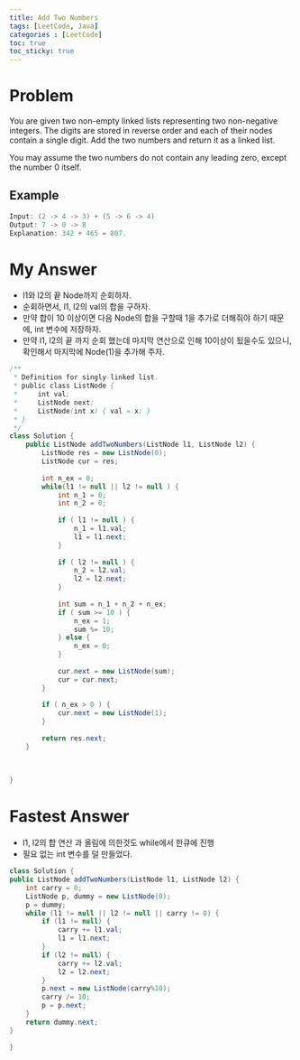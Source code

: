 ```yaml
---
title: Add Two Numbers
tags: [LeetCode, Java]
categories : [LeetCode]
toc: true
toc_sticky: true
---
```


# Problem

You are given two non-empty linked lists representing two non-negative integers. The digits are stored in reverse order and each of their nodes contain a single digit. Add the two numbers and return it as a linked list.

You may assume the two numbers do not contain any leading zero, except the number 0 itself.


## Example

```swift
Input: (2 -> 4 -> 3) + (5 -> 6 -> 4)
Output: 7 -> 0 -> 8
Explanation: 342 + 465 = 807.
```

# My Answer

* l1와 l2의 끝 Node까지 순회하자.
* 순회하면서, l1, l2의 val의 합을 구하자.
* 만약 합이 10 이상이면 다음 Node의 합을 구할때 1을 추가로 더해줘야 하기 때문에, int 변수에 저장하자.
* 만약 l1, l2의 끝 까지 순회 했는데 마지막 연산으로 인해 10이상이 됬을수도 있으니, 확인해서 마지막에 Node(1)을 추가해 주자.
  
```java
/**
 * Definition for singly-linked list.
 * public class ListNode {
 *     int val;
 *     ListNode next;
 *     ListNode(int x) { val = x; }
 * }
 */
class Solution {
    public ListNode addTwoNumbers(ListNode l1, ListNode l2) {
        ListNode res = new ListNode(0);        
        ListNode cur = res;
        
        int n_ex = 0;
        while(l1 != null || l2 != null ) {
            int n_1 = 0;
            int n_2 = 0;
            
            if ( l1 != null ) {
                n_1 = l1.val;
                l1 = l1.next;
            }
            
            if ( l2 != null ) {
                n_2 = l2.val;
                l2 = l2.next;
            }
            
            int sum = n_1 + n_2 + n_ex;
            if ( sum >= 10 ) {
                n_ex = 1;
                sum %= 10;
            } else {
                n_ex = 0;
            }
            
            cur.next = new ListNode(sum);
            cur = cur.next;
        }
        
        if ( n_ex > 0 ) {
            cur.next = new ListNode(1);
        }
            
        return res.next;        
    }
    
    
    
}
```

# Fastest Answer

* l1, l2의 합 연산 과 올림에 의한것도 while에서 한큐에 진행
* 필요 없는 int 변수를 덜 만들었다.

```java
class Solution {
public ListNode addTwoNumbers(ListNode l1, ListNode l2) {
    int carry = 0;
    ListNode p, dummy = new ListNode(0);
    p = dummy;
    while (l1 != null || l2 != null || carry != 0) {
        if (l1 != null) {
            carry += l1.val;
            l1 = l1.next;
        }
        if (l2 != null) {
            carry += l2.val;
            l2 = l2.next;
        }
        p.next = new ListNode(carry%10);
        carry /= 10;
        p = p.next;
    }
    return dummy.next;
}

}
```

